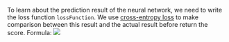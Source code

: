 ﻿To learn about the prediction result of the neural network, we need to write the loss function `lossFunction`. We use [cross-entropy loss](https://en.wikipedia.org/wiki/Cross_entropy) to make comparison between this result and the actual result before return the score. Formula:
![](https://zhihu.com/equation?tex=%5Cdisplaystyle+H%28p%2Cq%29%3D-%5Csum_xp%28x%29+logq%28x%29)
